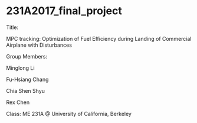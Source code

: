 # 231A2017_final_project

Title: 

MPC tracking: Optimization of Fuel Efficiency during Landing of Commercial Airplane with Disturbances


Group Members: 

  Minglong Li

  Fu-Hsiang Chang

  Chia Shen Shyu

  Rex Chen
  

Class: 
ME 231A @ University of California, Berkeley 
